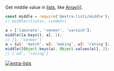 Get middle value in [lists], like <a href="https://developer.mozilla.org/en-US/docs/Web/JavaScript/Guide/Indexed_collections">Array[i]</a>.

```javascript
const middle = require('@extra-lists/middle');
// middle(<lists>, <index>)

a = ['laminate', 'veneer', 'varnish'];
middle([a.keys(), a], 1);
// [1, 'veneer']
a = {w1: 'match', w2: 'making', w3: 'rating'};
middle([Object.keys(a), Object.values(a)], 2);
// ['w3', 'rating']
```


[![extra-lists](https://i.imgur.com/MCb8pjO.jpg)](https://www.npmjs.com/package/extra-lists)

[lists]: https://www.npmjs.com/package/lists-is
